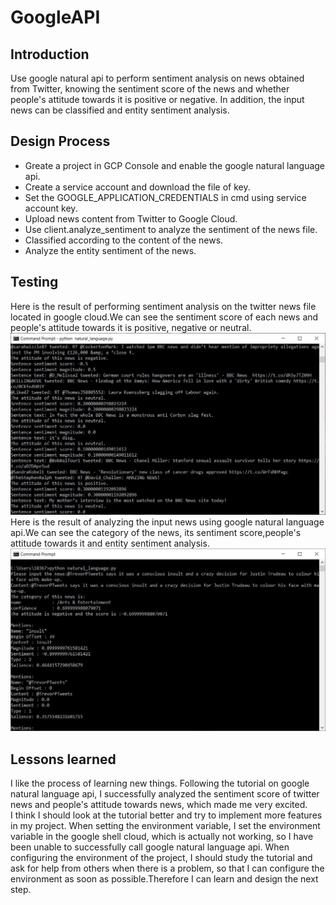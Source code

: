 # GoogleAPI
## Introduction
Use google natural api to perform sentiment analysis on news obtained from Twitter, knowing the sentiment score of the news and whether people's attitude towards it is positive or negative. In addition, the input news can be classified and entity sentiment analysis.   
## Design Process
- Greate a project in GCP Console and enable the google natural language api.
- Create a service account and download the file of key.
- Set the GOOGLE_APPLICATION_CREDENTIALS in cmd using service account key.
- Upload news content from Twitter to Google Cloud.
- Use client.analyze_sentiment to analyze the sentiment of the news file.
- Classified according to the content of the news.
- Analyze the entity sentiment of the news.   
## Testing 
Here is the result of performing sentiment analysis on the twitter news file located in google cloud.We can see the sentiment score of each news and people's attitude towards it is positive, negative or neutral.
<img src="https://github.com/lqi25/mini-project1/blob/lqi/img/img1.jpg"/>   
Here is the result of analyzing the input news using google natural language api.We can see the category of the news, its sentiment score,people's attitude towards it and entity sentiment analysis.   
<img src="https://github.com/lqi25/mini-project1/blob/lqi/img/img2.jpg"/>   
## Lessons learned
I like the process of learning new things. Following the tutorial on google natural language api, I successfully analyzed the sentiment score of twitter news and people's attitude towards news, which made me very excited.   
I think I should look at the tutorial better and try to implement more features in my project.
When setting the environment variable, I set the environment variable in the google shell cloud, which is actually not working, so I have been unable to successfully call google natural language api. When configuring the environment of the project, I should study the tutorial and ask for help from others when there is a problem, so that I can configure the environment as soon as possible.Therefore I can learn and design the next step.

